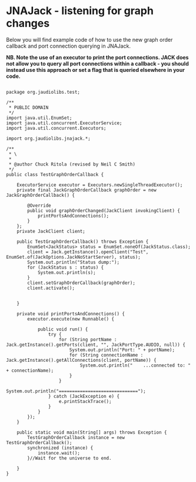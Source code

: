 # JNAJack - listening for graph changes #

Below you will find example code of how to use the new graph order callback and port connection querying in JNAJack.

**NB. Note the use of an executor to print the port connections.  JACK does not allow you to query all port connections within a callback - you should instead use this approach or set a flag that is queried elsewhere in your code.**

```

package org.jaudiolibs.test;

/**
 * PUBLIC DOMAIN
 */
import java.util.EnumSet;
import java.util.concurrent.ExecutorService;
import java.util.concurrent.Executors;

import org.jaudiolibs.jnajack.*;

/**
 * \
 *
 * @author Chuck Ritola (revised by Neil C Smith)
 */
public class TestGraphOrderCallback {

    ExecutorService executor = Executors.newSingleThreadExecutor();
    private final JackGraphOrderCallback graphOrder = new JackGraphOrderCallback() {

        @Override
        public void graphOrderChanged(JackClient invokingClient) {
            printPortsAndConnections();
        }
    };
    private JackClient client;

    public TestGraphOrderCallback() throws Exception {
        EnumSet<JackStatus> status = EnumSet.noneOf(JackStatus.class);
        client = Jack.getInstance().openClient("Test", EnumSet.of(JackOptions.JackNoStartServer), status);
        System.out.println("Status dump:");
        for (JackStatus s : status) {
            System.out.println(s);
        }
        client.setGraphOrderCallback(graphOrder);
        client.activate();


    }

    private void printPortsAndConnections() {
        executor.execute(new Runnable() {

            public void run() {
                try {
                    for (String portName : Jack.getInstance().getPorts(client, "", JackPortType.AUDIO, null)) {
                        System.out.println("Port: " + portName);
                        for (String connectionName : Jack.getInstance().getAllConnections(client, portName)) {
                            System.out.println("	...connected to: " + connectionName);
                        }
                    }
                    System.out.println("==============================");
                } catch (JackException e) {
                    e.printStackTrace();
                }
            }
        });
    }

    public static void main(String[] args) throws Exception {
        TestGraphOrderCallback instance = new TestGraphOrderCallback();
        synchronized (instance) {
            instance.wait();
        }//Wait for the universe to end.

    }
}

```